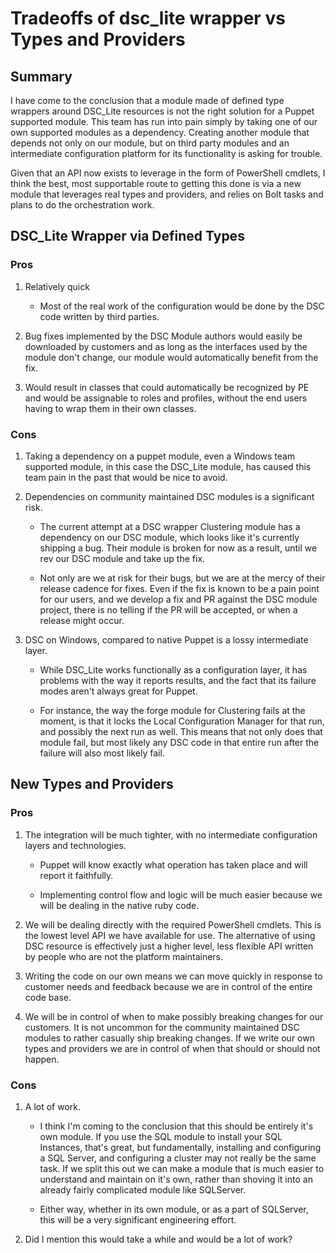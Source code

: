 # Tradeoffs of dsc_lite wrapper vs Types and Providers

## Summary

I have come to the conclusion that a module made of defined type wrappers around DSC_Lite resources is not the right solution for a Puppet supported module. This team has run into pain simply by taking one of our own supported modules as a dependency. Creating another module that depends not only on our module, but on third party modules and an intermediate configuration platform for its functionality is asking for trouble.

Given that an API now exists to leverage in the form of PowerShell cmdlets, I think the best, most supportable route to getting this done is via a new module that leverages real types and providers, and relies on Bolt tasks and plans to do the orchestration work.

## DSC_Lite Wrapper via Defined Types

### Pros

1. Relatively quick

    - Most of the real work of the configuration would be done by the DSC code written by third parties.

2. Bug fixes implemented by the DSC Module authors would easily be downloaded by customers and as long as the interfaces used by the module don't change, our module would automatically benefit from the fix.

3. Would result in classes that could automatically be recognized by PE and would be assignable to roles and profiles, without the end users having to wrap them in their own classes.

### Cons

1. Taking a dependency on a puppet module, even a Windows team supported module, in this case the DSC_Lite module, has caused this team pain in the past that would be nice to avoid.

2. Dependencies on community maintained DSC modules is a significant risk.

    - The current attempt at a DSC wrapper Clustering module has a dependency on our DSC module, which looks like it's currently shipping a bug. Their module is broken for now as a result, until we rev our DSC module and take up the fix.

    - Not only are we at risk for their bugs, but we are at the mercy of their release cadence for fixes. Even if the fix is known to be a pain point for our users, and we develop a fix and PR against the DSC module project, there is no telling if the PR will be accepted, or when a release might occur.

3. DSC on Windows, compared to native Puppet is a lossy intermediate layer.

    - While DSC_Lite works functionally as a configuration layer, it has problems with the way it reports results, and the fact that its failure modes aren't always great for Puppet.

    - For instance, the way the forge module for Clustering fails at the moment, is that it locks the Local Configuration Manager for that run, and possibly the next run as well. This means that not only does that module fail, but most likely any DSC code in that entire run after the failure will also most likely fail.

## New Types and Providers

### Pros

1. The integration will be much tighter, with no intermediate configuration layers and technologies.

    - Puppet will know exactly what operation has taken place and will report it faithfully.

    - Implementing control flow and logic will be much easier because we will be dealing in the native ruby code.

2. We will be dealing directly with the required PowerShell cmdlets. This is the lowest level API we have available for use. The alternative of using DSC resource is effectively just a higher level, less flexible API written by people who are not the platform maintainers.

3. Writing the code on our own means we can move quickly in response to customer needs and feedback because we are in control of the entire code base.

4. We will be in control of when to make possibly breaking changes for our customers. It is not uncommon for the community maintained DSC modules to rather casually ship breaking changes. If we write our own types and providers we are in control of when that should or should not happen.

### Cons

1. A lot of work.

    - I think I'm coming to the conclusion that this should be entirely it's own module. If you use the SQL module to install your SQL Instances, that's great, but fundamentally, installing and configuring a SQL Server, and configuring a cluster may not really be the same task. If we split this out we can make a module that is much easier to understand and maintain on it's own, rather than shoving it into an already fairly complicated module like SQLServer.

    - Either way, whether in its own module, or as a part of SQLServer, this will be a very significant engineering effort.

2. Did I mention this would take a while and would be a lot of work?